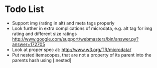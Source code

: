 Todo List
=========

* Support img (rating in alt) and meta tags properly
* Look further in extra complications of microdata, e.g. alt tag for img rating and different size ratings
  http://www.google.com/support/webmasters/bin/answer.py?answer=172705 
* Look at proper spec at: http://www.w3.org/TR/microdata/
* Put nested itemscopes, that are not a property of its parent into the parents hash using [:nested]
